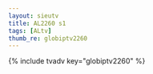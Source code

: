 ```yaml
--- 
layout: sieutv
title: AL2260 s1
tags: [ALtv]
thumb_re: globiptv2260
---
```

{% include tvadv key="globiptv2260" %} 

